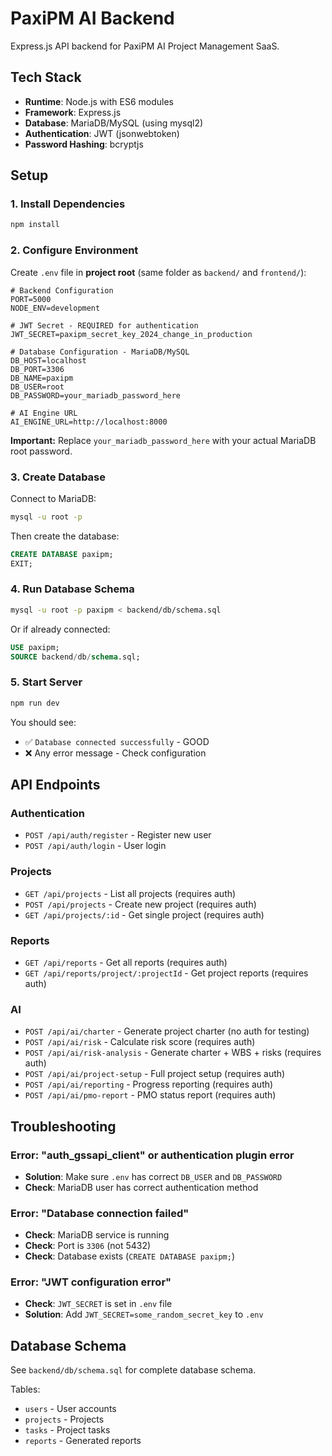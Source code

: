 # PaxiPM AI Backend

Express.js API backend for PaxiPM AI Project Management SaaS.

## Tech Stack

- **Runtime**: Node.js with ES6 modules
- **Framework**: Express.js
- **Database**: MariaDB/MySQL (using mysql2)
- **Authentication**: JWT (jsonwebtoken)
- **Password Hashing**: bcryptjs

## Setup

### 1. Install Dependencies

```bash
npm install
```

### 2. Configure Environment

Create `.env` file in **project root** (same folder as `backend/` and `frontend/`):

```env
# Backend Configuration
PORT=5000
NODE_ENV=development

# JWT Secret - REQUIRED for authentication
JWT_SECRET=paxipm_secret_key_2024_change_in_production

# Database Configuration - MariaDB/MySQL
DB_HOST=localhost
DB_PORT=3306
DB_NAME=paxipm
DB_USER=root
DB_PASSWORD=your_mariadb_password_here

# AI Engine URL
AI_ENGINE_URL=http://localhost:8000
```

**Important:** Replace `your_mariadb_password_here` with your actual MariaDB root password.

### 3. Create Database

Connect to MariaDB:
```bash
mysql -u root -p
```

Then create the database:
```sql
CREATE DATABASE paxipm;
EXIT;
```

### 4. Run Database Schema

```bash
mysql -u root -p paxipm < backend/db/schema.sql
```

Or if already connected:
```sql
USE paxipm;
SOURCE backend/db/schema.sql;
```

### 5. Start Server

```bash
npm run dev
```

You should see:
- ✅ `Database connected successfully` - GOOD
- ❌ Any error message - Check configuration

## API Endpoints

### Authentication
- `POST /api/auth/register` - Register new user
- `POST /api/auth/login` - User login

### Projects
- `GET /api/projects` - List all projects (requires auth)
- `POST /api/projects` - Create new project (requires auth)
- `GET /api/projects/:id` - Get single project (requires auth)

### Reports
- `GET /api/reports` - Get all reports (requires auth)
- `GET /api/reports/project/:projectId` - Get project reports (requires auth)

### AI
- `POST /api/ai/charter` - Generate project charter (no auth for testing)
- `POST /api/ai/risk` - Calculate risk score (requires auth)
- `POST /api/ai/risk-analysis` - Generate charter + WBS + risks (requires auth)
- `POST /api/ai/project-setup` - Full project setup (requires auth)
- `POST /api/ai/reporting` - Progress reporting (requires auth)
- `POST /api/ai/pmo-report` - PMO status report (requires auth)

## Troubleshooting

### Error: "auth_gssapi_client" or authentication plugin error
- **Solution**: Make sure `.env` has correct `DB_USER` and `DB_PASSWORD`
- **Check**: MariaDB user has correct authentication method

### Error: "Database connection failed"
- **Check**: MariaDB service is running
- **Check**: Port is `3306` (not 5432)
- **Check**: Database exists (`CREATE DATABASE paxipm;`)

### Error: "JWT configuration error"
- **Check**: `JWT_SECRET` is set in `.env` file
- **Solution**: Add `JWT_SECRET=some_random_secret_key` to `.env`

## Database Schema

See `backend/db/schema.sql` for complete database schema.

Tables:
- `users` - User accounts
- `projects` - Projects
- `tasks` - Project tasks
- `reports` - Generated reports


